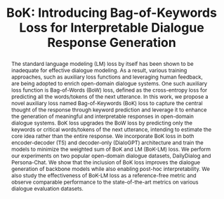 ---
layout: publication_spotlight
collection: publications
key: bok
title: "BoK: Introducing Bag-of-Keywords Loss for Interpretable Dialogue Response Generation"
authors: "[Suvodip Dey](), [Maunendra Sankar Desarkar](https://in.linkedin.com/in/maunendra-sankar-desarkar-6a89907)"
journal: "25th Annual Meeting of the Special Interest Group on Discourse and Dialogue (SIGDIAL 2024)"
abstract: "The standard language modeling (LM) loss by itself has been shown to be inadequate for effective dialogue modeling. As a result, various training approaches, such as auxiliary loss functions and leveraging human feedback, are being adopted to enrich open-domain dialogue systems. One such auxiliary loss function is Bag-of-Words (BoW) loss, defined as the cross-entropy loss for predicting all the words/tokens of the next utterance. In this work, we propose a novel auxiliary loss named Bag-of-Keywords (BoK) loss to capture the central thought of the response through keyword prediction and leverage it to enhance the generation of meaningful and interpretable responses in open-domain dialogue systems. BoK loss upgrades the BoW loss by predicting only the keywords or critical words/tokens of the next utterance, intending to estimate the core idea rather than the entire response. We incorporate BoK loss in both encoder-decoder (T5) and decoder-only (DialoGPT) architecture and train the models to minimize the weighted sum of BoK and LM (BoK-LM) loss. We perform our experiments on two popular open-domain dialogue datasets, DailyDialog and Persona-Chat. We show that the inclusion of BoK loss improves the dialogue generation of backbone models while also enabling post-hoc interpretability. We also study the effectiveness of BoK-LM loss as a reference-free metric and observe comparable performance to the state-of-the-art metrics on various dialogue evaluation datasets."
year: 2024
month: 9
highlight: 1
img: "bok.png"
bibtex: bok
url: "https://aclanthology.org/2024.sigdial-1.48/"
pdf: "https://aclanthology.org/2024.sigdial-1.48.pdf"
code: "https://github.com/SuvodipDey/BoK"
summary: "The standard language modeling (LM) loss by itself has been shown to be inadequate for effective dialogue modeling. As a result, various training approaches, such as auxiliary loss functions and leveraging human feedback, are being adopted to enrich open-domain dialogue systems. One such auxiliary loss function is Bag-of-Words (BoW) loss, defined as the cross-entropy loss for predicting all the words/tokens of the next utterance. In this work, we propose a novel auxiliary loss named Bag-of-Keywords (BoK) loss to capture the central thought of the response through keyword prediction and leverage it to enhance the generation of meaningful and interpretable responses in open-domain dialogue systems. BoK loss upgrades the BoW loss by predicting only the keywords or critical words/tokens of the next utterance, intending to estimate the core idea rather than the entire response. We incorporate BoK loss in both encoder-decoder (T5) and decoder-only (DialoGPT) architecture and train the models to minimize the weighted sum of BoK and LM (BoK-LM) loss. We perform our experiments on two popular open-domain dialogue datasets, DailyDialog and Persona-Chat. We show that the inclusion of BoK loss improves the dialogue generation of backbone models while also enabling post-hoc interpretability. We also study the effectiveness of BoK-LM loss as a reference-free metric and observe comparable performance to the state-of-the-art metrics on various dialogue evaluation datasets."
---